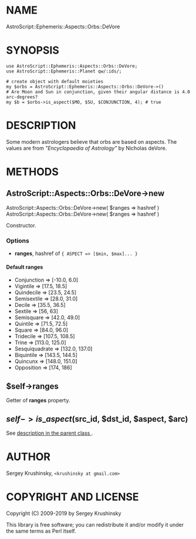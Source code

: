 # NAME

AstroScript::Ephemeris::Aspects::Orbs::DeVore

# SYNOPSIS

    use AstroScript::Ephemeris::Aspects::Orbs::DeVore;
    use AstroScript::Ephemeris::Planet qw/:ids/;

    # create object with default moieties
    my $orbs = AstroScript::Ephemeris::Aspects::Orbs::DeVore->()
    # Are Moon and Sun in conjunction, given their angular distance is 4.0 arc-degrees?
    my $b = $orbs->is_aspect($MO, $SU, $CONJUNCTION, 4); # true

# DESCRIPTION

Some modern astrologers believe that orbs are based on aspects.
The values are from _"Encyclopaedia of Astrology"_ by Nicholas deVore.

# METHODS

## AstroScript::Aspects::Orbs::DeVore->new

AstroScript::Aspects::Orbs::DeVore->new( $ranges => hashref )
AstroScript::Aspects::Orbs::DeVore->new( $ranges => hashref )

Constructor.

### Options

- **ranges**, hashref of `{ ASPECT => [$min, $max]... }`

#### Default ranges

- Conjunction => \[-10.0, 6.0\]
- Vigintile => \[17.5, 18.5\]
- Quindecile => \[23.5, 24.5\]
- Semisextile => \[28.0, 31.0\]
- Decile => \[35.5, 36.5\]
- Sextile => \[56, 63\]
- Semisquare => \[42.0, 49.0\]
- Quintile => \[71.5, 72.5\]
- Square => \[84.0, 96.0\]
- Tridecile => \[107.5, 108.5\]
- Trine => \[113.0, 125.0\]
- Sesquiquadrate => \[132.0, 137.0\]
- Biquintile => \[143.5, 144.5\]
- Quincunx => \[148.0, 151.0\]
- Opposition => \[174, 186\]

## $self->ranges

Getter of **ranges** property.

## $self->is\_aspect($src\_id, $dst\_id, $aspect, $arc)

See [description in the parent class ](/&#x20;AstroScript::Aspects::Orbs).

# AUTHOR

Sergey Krushinsky, `<krushinsky at gmail.com>`

# COPYRIGHT AND LICENSE

Copyright (C) 2009-2019 by Sergey Krushinsky

This library is free software; you can redistribute it and/or modify
it under the same terms as Perl itself.